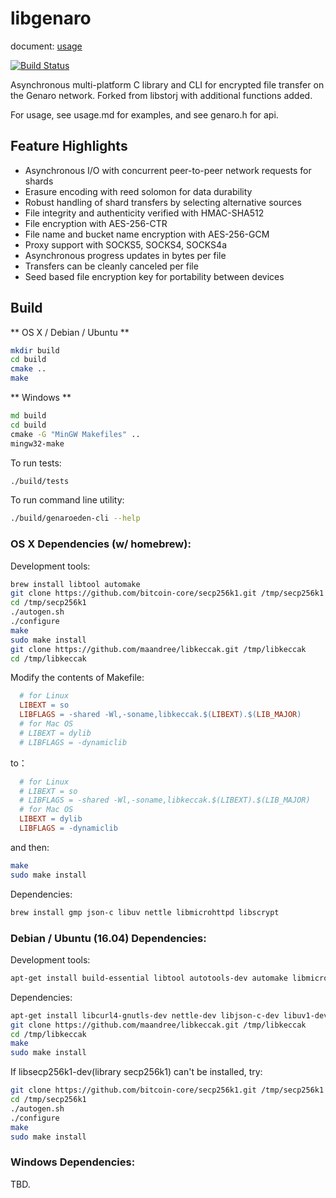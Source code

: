 libgenaro  
=======
document: [usage](./usage.md)

[![Build Status](https://travis-ci.org/GenaroNetwork/libgenaro.svg?branch=master)](https://travis-ci.org/GenaroNetwork/libgenaro)

Asynchronous multi-platform C library and CLI for encrypted file transfer on the Genaro network.
Forked from libstorj with additional functions added.

For usage, see usage.md for examples, and see genaro.h for api.

## Feature Highlights

- Asynchronous I/O with concurrent peer-to-peer network requests for shards
- Erasure encoding with reed solomon for data durability
- Robust handling of shard transfers by selecting alternative sources
- File integrity and authenticity verified with HMAC-SHA512
- File encryption with AES-256-CTR
- File name and bucket name encryption with AES-256-GCM
- Proxy support with SOCKS5, SOCKS4, SOCKS4a
- Asynchronous progress updates in bytes per file
- Transfers can be cleanly canceled per file
- Seed based file encryption key for portability between devices

## Build

** OS X / Debian / Ubuntu **

```bash
mkdir build
cd build
cmake ..
make
```

** Windows **

```cmd
md build
cd build
cmake -G "MinGW Makefiles" ..
mingw32-make
```

To run tests:
```bash
./build/tests
```

To run command line utility:
```bash
./build/genaroeden-cli --help
```

### OS X Dependencies (w/ homebrew):

Development tools:
```bash
brew install libtool automake
git clone https://github.com/bitcoin-core/secp256k1.git /tmp/secp256k1
cd /tmp/secp256k1
./autogen.sh
./configure
make
sudo make install
git clone https://github.com/maandree/libkeccak.git /tmp/libkeccak
cd /tmp/libkeccak
```

Modify the contents of Makefile:
```Makefile
  # for Linux
  LIBEXT = so
  LIBFLAGS = -shared -Wl,-soname,libkeccak.$(LIBEXT).$(LIB_MAJOR)
  # for Mac OS
  # LIBEXT = dylib
  # LIBFLAGS = -dynamiclib
```
to：
```Makefile
  # for Linux
  # LIBEXT = so
  # LIBFLAGS = -shared -Wl,-soname,libkeccak.$(LIBEXT).$(LIB_MAJOR)
  # for Mac OS
  LIBEXT = dylib
  LIBFLAGS = -dynamiclib
```

and then:
```bash
make
sudo make install
```

Dependencies:
```bash
brew install gmp json-c libuv nettle libmicrohttpd libscrypt
```

### Debian / Ubuntu (16.04) Dependencies:

Development tools:
```bash
apt-get install build-essential libtool autotools-dev automake libmicrohttpd-dev bsdmainutils
```

Dependencies:
```bash
apt-get install libcurl4-gnutls-dev nettle-dev libjson-c-dev libuv1-dev libsecp256k1-dev libscrypt-dev
git clone https://github.com/maandree/libkeccak.git /tmp/libkeccak
cd /tmp/libkeccak
make
sudo make install
```

If libsecp256k1-dev(library secp256k1) can't be installed, try:
```bash
git clone https://github.com/bitcoin-core/secp256k1.git /tmp/secp256k1
cd /tmp/secp256k1
./autogen.sh
./configure
make
sudo make install
```

### Windows Dependencies:

TBD.
